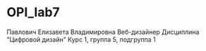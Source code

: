 # OPI_lab7
Павлович
Елизавета
Владимировна
Веб-дизайнер
Дисциплина "Цифровой дизайн"
Курс 1, группа 5, подгруппа 1 
